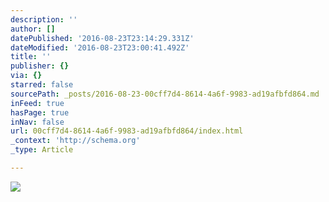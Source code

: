 ```yaml
---
description: ''
author: []
datePublished: '2016-08-23T23:14:29.331Z'
dateModified: '2016-08-23T23:00:41.492Z'
title: ''
publisher: {}
via: {}
starred: false
sourcePath: _posts/2016-08-23-00cff7d4-8614-4a6f-9983-ad19afbfd864.md
inFeed: true
hasPage: true
inNav: false
url: 00cff7d4-8614-4a6f-9983-ad19afbfd864/index.html
_context: 'http://schema.org'
_type: Article

---
```

![](https://the-grid-user-content.s3-us-west-2.amazonaws.com/f8519c1e-afe2-475c-b0cc-4711dbfb9e6c.jpg)